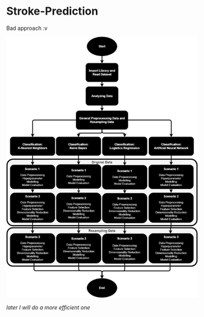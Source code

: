 # Stroke-Prediction

Bad approach :v 

<img src="https://github.com/kevin-wijaya/Classification-Dataset-Stroke/blob/main/Workflow_UAS_2_Stroke.png?raw=true" width=650px/>

<i>later I will do a more efficient one</i>

